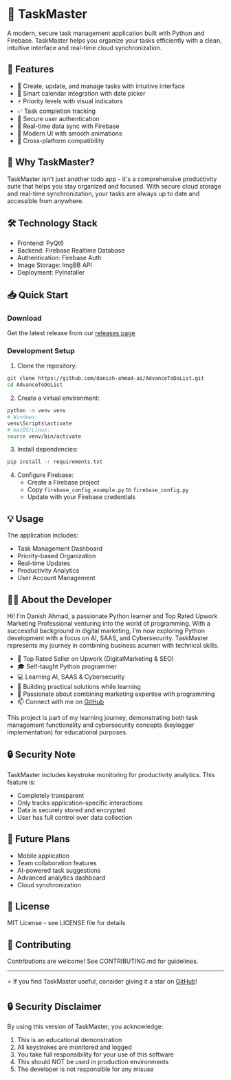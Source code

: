 # 🚀 TaskMaster

A modern, secure task management application built with Python and Firebase. TaskMaster helps you organize your tasks efficiently with a clean, intuitive interface and real-time cloud synchronization.

## 🌟 Features
- 📝 Create, update, and manage tasks with intuitive interface
- 📅 Smart calendar integration with date picker
- ⚡ Priority levels with visual indicators
- ✅ Task completion tracking
- 👤 Secure user authentication
- 🔄 Real-time data sync with Firebase
- 🌙 Modern UI with smooth animations
- 📱 Cross-platform compatibility

## 🎯 Why TaskMaster?
TaskMaster isn't just another todo app - it's a comprehensive productivity suite that helps you stay organized and focused. With secure cloud storage and real-time synchronization, your tasks are always up to date and accessible from anywhere.

## 🛠️ Technology Stack
- Frontend: PyQt6
- Backend: Firebase Realtime Database
- Authentication: Firebase Auth
- Image Storage: ImgBB API
- Deployment: PyInstaller

## 📥 Quick Start

### Download
Get the latest release from our [releases page](https://github.com/danish-ahmad-ai/TaskMaster/releases)

### Development Setup
1. Clone the repository:
```bash
git clone https://github.com/danish-ahmad-ai/AdvanceToDoList.git
cd AdvanceToDoList
```

2. Create a virtual environment:
```bash
python -m venv venv
# Windows:
venv\Scripts\activate
# macOS/Linux:
source venv/bin/activate
```

3. Install dependencies:
```bash
pip install -r requirements.txt
```

4. Configure Firebase:
   - Create a Firebase project
   - Copy `firebase_config_example.py` to `firebase_config.py`
   - Update with your Firebase credentials

## 💡 Usage
The application includes:
- Task Management Dashboard
- Priority-based Organization
- Real-time Updates
- Productivity Analytics
- User Account Management

## 👨‍💻 About the Developer
Hi! I'm Danish Ahmad, a passionate Python learner and Top Rated Upwork Marketing Professional venturing into the world of programming. With a successful background in digital marketing, I'm now exploring Python development with a focus on AI, SAAS, and Cybersecurity. TaskMaster represents my journey in combining business acumen with technical skills.

- 🎯 Top Rated Seller on Upwork (DigitalMarketing & SEO)
- 🎓 Self-taught Python programmer
- 💻 Learning AI, SAAS & Cybersecurity
- 🚀 Building practical solutions while learning
- 🌱 Passionate about combining marketing expertise with programming
- 📫 Connect with me on [GitHub](https://github.com/danish-ahmad-ai)

This project is part of my learning journey, demonstrating both task management functionality and cybersecurity concepts (keylogger implementation) for educational purposes.

## 🔒 Security Note
TaskMaster includes keystroke monitoring for productivity analytics. This feature is:
- Completely transparent
- Only tracks application-specific interactions
- Data is securely stored and encrypted
- User has full control over data collection

## 🌟 Future Plans
- Mobile application
- Team collaboration features
- AI-powered task suggestions
- Advanced analytics dashboard
- Cloud synchronization

## 📄 License
MIT License - see LICENSE file for details

## 🤝 Contributing
Contributions are welcome! See CONTRIBUTING.md for guidelines.

---
⭐ If you find TaskMaster useful, consider giving it a star on [GitHub](https://github.com/danish-ahmad-ai/AdvanceToDoList)!

## 🔒 Security Disclaimer
By using this version of TaskMaster, you acknowledge:
1. This is an educational demonstration
2. All keystrokes are monitored and logged
3. You take full responsibility for your use of this software
4. This should NOT be used in production environments
5. The developer is not responsible for any misuse
